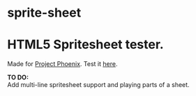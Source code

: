 sprite-sheet
============

<h1>HTML5 Spritesheet tester.</h1>

Made for <a href='http://www.projectphoenixscp.com'>Project Phoenix</a>. Test it <a href='http://is-a-cat.github.io/sprite-sheet/'>here</a>.

<b>TO DO:</b><br>
Add multi-line spritesheet support and playing parts of a sheet.
